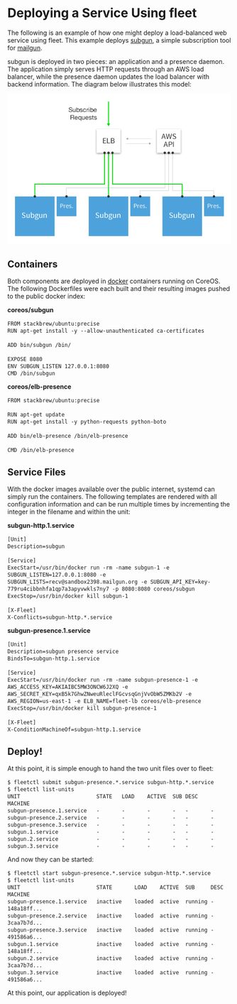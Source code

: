 # Deploying a Service Using fleet

The following is an example of how one might deploy a load-balanced web service using fleet. 
This example deploys [subgun](https://github.com/coreos/subgun), a simple subscription tool for [mailgun](https://mailgun.com/). 

subgun is deployed in two pieces: an application and a presence daemon. The application simply serves HTTP requests through an AWS load balancer, while the presence daemon updates the load balancer with backend information. The diagram below illustrates this model:

![image](img/subgun.png)

## Containers

Both components are deployed in [docker](https://www.docker.io/) containers running on CoreOS. The following Dockerfiles were each built and their resulting images pushed to the public docker index:

**coreos/subgun**

```
FROM stackbrew/ubuntu:precise
RUN apt-get install -y --allow-unauthenticated ca-certificates

ADD bin/subgun /bin/

EXPOSE 8080
ENV SUBGUN_LISTEN 127.0.0.1:8080
CMD /bin/subgun
```

**coreos/elb-presence**

```
FROM stackbrew/ubuntu:precise

RUN apt-get update
RUN apt-get install -y python-requests python-boto

ADD bin/elb-presence /bin/elb-presence

CMD /bin/elb-presence
```

## Service Files

With the docker images available over the public internet, systemd can simply run the containers. The following templates are rendered with all configuration information and can be run multiple times by incrementing the integer in the filename and within the unit:

**subgun-http.1.service**

```
[Unit]
Description=subgun

[Service]
ExecStart=/usr/bin/docker run -rm -name subgun-1 -e SUBGUN_LISTEN=127.0.0.1:8080 -e SUBGUN_LISTS=recv@sandbox2398.mailgun.org -e SUBGUN_API_KEY=key-779ru4cibbnhfa1qp7a3apyvwkls7ny7 -p 8080:8080 coreos/subgun
ExecStop=/usr/bin/docker kill subgun-1

[X-Fleet]
X-Conflicts=subgun-http.*.service
```

**subgun-presence.1.service**

```
[Unit]
Description=subgun presence service
BindsTo=subgun-http.1.service

[Service]
ExecStart=/usr/bin/docker run -rm -name subgun-presence-1 -e AWS_ACCESS_KEY=AKIAIBC5MW3ONCW6J2XQ -e AWS_SECRET_KEY=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 -e AWS_REGION=us-east-1 -e ELB_NAME=fleet-lb coreos/elb-presence
ExecStop=/usr/bin/docker kill subgun-presence-1

[X-Fleet]
X-ConditionMachineOf=subgun-http.1.service
```

## Deploy!


At this point, it is simple enough to hand the two unit files over to fleet:

```
$ fleetctl submit subgun-presence.*.service subgun-http.*.service
$ fleetctl list-units
UNIT						STATE	LOAD	ACTIVE	SUB	DESC	MACHINE
subgun-presence.1.service	-		-		-		-	-		-
subgun-presence.2.service	-		-		-		-	-		-
subgun-presence.3.service	-		-		-		-	-		-
subgun.1.service			-		-		-		-	-		-
subgun.2.service			-		-		-		-	-		-
subgun.3.service			-		-		-		-	-		-
```

And now they can be started:

```
$ fleetctl start subgun-presence.*.service subgun-http.*.service
$ fleetctl list-units
UNIT						STATE		LOAD	ACTIVE	SUB		DESC	MACHINE
subgun-presence.1.service	inactive	loaded	active	running	-		148a18ff...
subgun-presence.2.service	inactive	loaded	active	running	-		3caa7b7d...
subgun-presence.3.service	inactive	loaded	active	running	-		491586a6...
subgun.1.service			inactive	loaded	active	running	-		148a18ff...
subgun.2.service			inactive	loaded	active	running	-		3caa7b7d...
subgun.3.service			inactive	loaded	active	running	-		491586a6...
```

At this point, our application is deployed!
